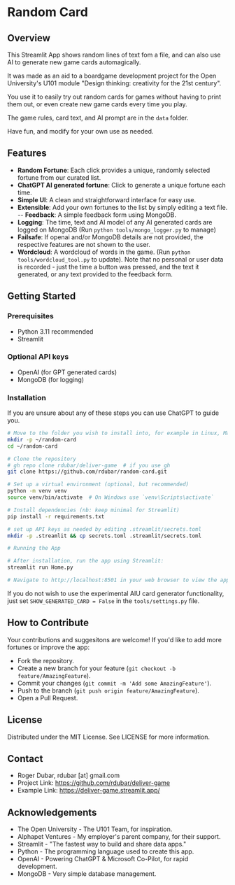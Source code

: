 # Random Card

## Overview

This Streamlit App shows random lines of text fom a file, and can also use AI to generate new game cards automagically.

It was made as an aid to a boardgame development project for the Open University's U101 module "Design thinking: creativity for the 21st century". 

You use it to easily try out random cards for games without having to print them out, or even create new game cards every time you play.

The game rules, card text, and AI prompt are in the `data` folder.

Have fun, and modify for your own use as needed.

## Features

- **Random Fortune**: Each click provides a unique, randomly selected fortune from our curated list.
- **ChatGPT AI generated fortune**: Click to generate a unique fortune each time.
- **Simple UI**: A clean and straightforward interface for easy use.
- **Extensible**: Add your own fortunes to the list by simply editing a text file.
-- **Feedback**: A simple feedback form using MongoDB. 
- **Logging**: The time, text and AI model of any AI generated cards are logged on MongoDB (Run `python tools/mongo_logger.py` to manage)
- **Failsafe**: If openai and/or MongoDB details are not provided, the respective features are not shown to the user.
- **Wordcloud**: A wordcloud of words in the game. (Run `python tools/wordcloud_tool.py` to update).
Note that no personal or user data is recorded - just the time a button was pressed, and the text it generated, or any text provided to the feedback form. 

## Getting Started

### Prerequisites

- Python 3.11 recommended
- Streamlit

### Optional API keys

- OpenAI (for GPT generated cards)
- MongoDB (for logging)

### Installation

If you are unsure about any of these steps you can use ChatGPT to guide you. 

```sh
# Move to the folder you wish to install into, for example in Linux, MacOS or Windows with WSL2:
mkdir -p ~/random-card
cd ~/random-card

# Clone the repository
# gh repo clone rdubar/deliver-game  # if you use gh
git clone https://github.com/rdubar/random-card.git

# Set up a virtual environment (optional, but recommended)
python -m venv venv
source venv/bin/activate  # On Windows use `venv\Scripts\activate`

# Install dependencies (nb: keep minimal for Streamlit)
pip install -r requirements.txt

# set up API keys as needed by editing .streamlit/secrets.toml
mkdir -p .streamlit && cp secrets.toml .streamlit/secrets.toml

# Running the App

# After installation, run the app using Streamlit:
streamlit run Home.py

# Navigate to http://localhost:8501 in your web browser to view the app.
```
If you do not wish to use the experimental AIU card generator functionality, just set `SHOW_GENERATED_CARD = False` in the `tools/settings.py` file.

## How to Contribute
Your contributions and suggesitons are welcome! If you'd like to add more fortunes or improve the app:

* Fork the repository.
* Create a new branch for your feature (`git checkout -b feature/AmazingFeature`).
* Commit your changes (`git commit -m 'Add some AmazingFeature'`).
* Push to the branch (`git push origin feature/AmazingFeature`).
* Open a Pull Request.

## License
Distributed under the MIT License. See LICENSE for more information.

## Contact
* Roger Dubar, rdubar [at] gmail.com
* Project Link: https://github.com/rdubar/deliver-game
* Example Link: https://deliver-game.streamlit.app/

## Acknowledgements
* The Open University - The U101 Team, for inspiration.
* Alphapet Ventures - My employer's parent company, for their support.
* Streamlit - "The fastest way to build and share data apps."
* Python - The programming language used to create this app.
* OpenAI - Powering ChatGPT & Microsoft Co-Pilot, for rapid development.
* MongoDB - Very simple database management.



